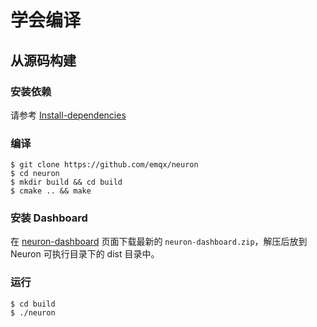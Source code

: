 # 学会编译

## 从源码构建

### 安装依赖

请参考 [Install-dependencies](https://github.com/emqx/neuron/blob/main/Install-dependencies.md)

### 编译

```
$ git clone https://github.com/emqx/neuron
$ cd neuron
$ mkdir build && cd build
$ cmake .. && make
```

### 安装 Dashboard

在 [neuron-dashboard](https://github.com/emqx/neuron-dashboard/releases) 页面下载最新的 `neuron-dashboard.zip`，解压后放到 Neuron 可执行目录下的 dist 目录中。

### 运行

```
$ cd build
$ ./neuron
```